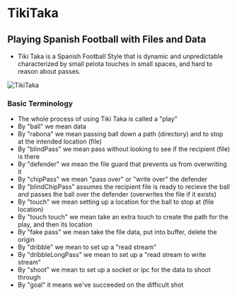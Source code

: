 # TikiTaka
## Playing Spanish Football with Files and Data
- Tiki Taka is a Spanish Football Style that is dynamic and unpredictable
characterized by small pelota touches in small spaces, and hard to reason about
passes.

![TikiTaka](https://j.gifs.com/vV0MbG.gif)

### Basic Terminology
- The whole process of using Tiki Taka is called a "play"
- By "ball" we mean data
- By "rabona" we mean passing ball down a path (directory) and to stop at the intended location (file)
- By "blindPass" we mean pass without looking to see if the recipient (file) is there
- By "defender" we mean the file guard that prevents us from overwriting it
- By "chipPass" we mean "pass over" or "write over" the defender
- By "blindChipPass" assumes the recipient file is ready to recieve the ball and passes the ball over the defender (overwrites the file if it exists)
- By "touch" we mean setting up a location for the ball to stop at (file location)
- By "touch touch" we mean take an extra touch to create the path for the play, and then its location
- By "fake pass" we mean take the file data, put into buffer, delete the origin
- By "dribble" we mean to set up a "read stream"
- By "dribbleLongPass" we mean to set up a "read stream to write stream"
- By "shoot" we mean to set up a socket or ipc for the data to shoot through
- By "goal" it means we've succeeded on the difficult shot
